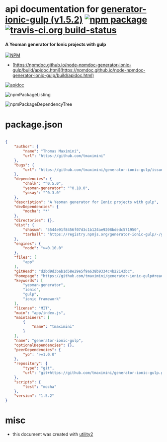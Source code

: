 # api documentation for  [generator-ionic-gulp (v1.5.2)](https://github.com/tmaximini/generator-ionic-gulp#readme)  [![npm package](https://img.shields.io/npm/v/npmdoc-generator-ionic-gulp.svg?style=flat-square)](https://www.npmjs.org/package/npmdoc-generator-ionic-gulp) [![travis-ci.org build-status](https://api.travis-ci.org/npmdoc/node-npmdoc-generator-ionic-gulp.svg)](https://travis-ci.org/npmdoc/node-npmdoc-generator-ionic-gulp)
#### A Yeoman generator for Ionic projects with gulp

[![NPM](https://nodei.co/npm/generator-ionic-gulp.png?downloads=true&downloadRank=true&stars=true)](https://www.npmjs.com/package/generator-ionic-gulp)

- [https://npmdoc.github.io/node-npmdoc-generator-ionic-gulp/build/apidoc.html](https://npmdoc.github.io/node-npmdoc-generator-ionic-gulp/build/apidoc.html)

[![apidoc](https://npmdoc.github.io/node-npmdoc-generator-ionic-gulp/build/screenCapture.buildCi.browser.%252Ftmp%252Fbuild%252Fapidoc.html.png)](https://npmdoc.github.io/node-npmdoc-generator-ionic-gulp/build/apidoc.html)

![npmPackageListing](https://npmdoc.github.io/node-npmdoc-generator-ionic-gulp/build/screenCapture.npmPackageListing.svg)

![npmPackageDependencyTree](https://npmdoc.github.io/node-npmdoc-generator-ionic-gulp/build/screenCapture.npmPackageDependencyTree.svg)



# package.json

```json

{
    "author": {
        "name": "Thomas Maximini",
        "url": "https://github.com/tmaximini"
    },
    "bugs": {
        "url": "https://github.com/tmaximini/generator-ionic-gulp/issues"
    },
    "dependencies": {
        "chalk": "^0.5.0",
        "yeoman-generator": "^0.18.0",
        "yosay": "^0.3.0"
    },
    "description": "A Yeoman generator for Ionic projects with gulp",
    "devDependencies": {
        "mocha": "*"
    },
    "directories": {},
    "dist": {
        "shasum": "5544e91f8456f07d3c1b124ae9208bdedc571950",
        "tarball": "https://registry.npmjs.org/generator-ionic-gulp/-/generator-ionic-gulp-1.5.2.tgz"
    },
    "engines": {
        "node": ">=0.10.0"
    },
    "files": [
        "app"
    ],
    "gitHead": "d2bd9d3bab1d58e29e5f9a638b9334c4b22143bc",
    "homepage": "https://github.com/tmaximini/generator-ionic-gulp#readme",
    "keywords": [
        "yeoman-generator",
        "ionic",
        "gulp",
        "ionic framework"
    ],
    "license": "MIT",
    "main": "app/index.js",
    "maintainers": [
        {
            "name": "tmaximini"
        }
    ],
    "name": "generator-ionic-gulp",
    "optionalDependencies": {},
    "peerDependencies": {
        "yo": ">=1.0.0"
    },
    "repository": {
        "type": "git",
        "url": "git+https://github.com/tmaximini/generator-ionic-gulp.git"
    },
    "scripts": {
        "test": "mocha"
    },
    "version": "1.5.2"
}
```



# misc
- this document was created with [utility2](https://github.com/kaizhu256/node-utility2)
